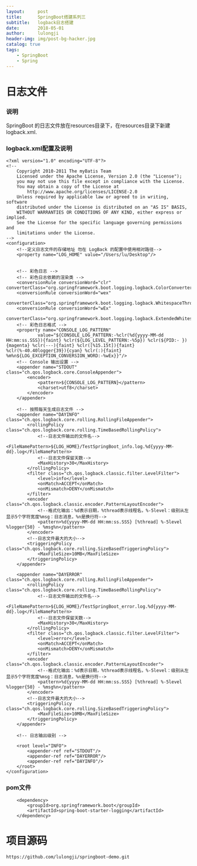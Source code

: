 ```yaml
---
layout:     post
title:      SpringBoot搭建系列三
subtitle:   logback日志搭建
date:       2018-05-01
author:     lulongji
header-img: img/post-bg-hacker.jpg
catalog: true
tags:
    - SpringBoot
    - Spring
---
```



# 日志文件

### 说明
SpringBoot 的日志文件放在resources目录下，在resources目录下新建logback.xml.

### logback.xml配置及说明
    <?xml version="1.0" encoding="UTF-8"?>
    <!--
        Copyright 2010-2011 The myBatis Team
        Licensed under the Apache License, Version 2.0 (the "License");
        you may not use this file except in compliance with the License.
        You may obtain a copy of the License at
            http://www.apache.org/licenses/LICENSE-2.0
        Unless required by applicable law or agreed to in writing, software
        distributed under the License is distributed on an "AS IS" BASIS,
        WITHOUT WARRANTIES OR CONDITIONS OF ANY KIND, either express or implied.
        See the License for the specific language governing permissions and
        limitations under the License.
    -->
    <configuration>
        <!--定义日志文件的存储地址 勿在 LogBack 的配置中使用相对路径-->
        <property name="LOG_HOME" value="/Users/lu/Desktop"/>


        <!-- 彩色日志 -->
        <!-- 彩色日志依赖的渲染类 -->
        <conversionRule conversionWord="clr" converterClass="org.springframework.boot.logging.logback.ColorConverter"/>
        <conversionRule conversionWord="wex"
                        converterClass="org.springframework.boot.logging.logback.WhitespaceThrowableProxyConverter"/>
        <conversionRule conversionWord="wEx"
                        converterClass="org.springframework.boot.logging.logback.ExtendedWhitespaceThrowableProxyConverter"/>
        <!-- 彩色日志格式 -->
        <property name="CONSOLE_LOG_PATTERN"
                value="${CONSOLE_LOG_PATTERN:-%clr(%d{yyyy-MM-dd HH:mm:ss.SSS}){faint} %clr(${LOG_LEVEL_PATTERN:-%5p}) %clr(${PID:- }){magenta} %clr(---){faint} %clr([%15.15t]){faint} %clr(%-40.40logger{39}){cyan} %clr(:){faint} %m%n${LOG_EXCEPTION_CONVERSION_WORD:-%wEx}}"/>
        <!-- Console 输出设置 -->
        <appender name="STDOUT" class="ch.qos.logback.core.ConsoleAppender">
            <encoder>
                <pattern>${CONSOLE_LOG_PATTERN}</pattern>
                <charset>utf8</charset>
            </encoder>
        </appender>
        
        <!-- 按照每天生成日志文件 -->
        <appender name="DAYINFO" class="ch.qos.logback.core.rolling.RollingFileAppender">
            <rollingPolicy class="ch.qos.logback.core.rolling.TimeBasedRollingPolicy">
                <!--日志文件输出的文件名-->
                <FileNamePattern>${LOG_HOME}/TestSpringBoot_info.log.%d{yyyy-MM-dd}.log</FileNamePattern>
                <!--日志文件保留天数-->
                <MaxHistory>30</MaxHistory>
            </rollingPolicy>
            <filter class="ch.qos.logback.classic.filter.LevelFilter">
                <level>info</level>
                <onMatch>ACCEPT</onMatch>
                <onMismatch>DENY</onMismatch>
            </filter>
            <encoder class="ch.qos.logback.classic.encoder.PatternLayoutEncoder">
                <!--格式化输出：%d表示日期，%thread表示线程名，%-5level：级别从左显示5个字符宽度%msg：日志消息，%n是换行符-->
                <pattern>%d{yyyy-MM-dd HH:mm:ss.SSS} [%thread] %-5level %logger{50} - %msg%n</pattern>
            </encoder>
            <!--日志文件最大的大小-->
            <triggeringPolicy class="ch.qos.logback.core.rolling.SizeBasedTriggeringPolicy">
                <MaxFileSize>10MB</MaxFileSize>
            </triggeringPolicy>
        </appender>

        <appender name="DAYERROR" class="ch.qos.logback.core.rolling.RollingFileAppender">
            <rollingPolicy class="ch.qos.logback.core.rolling.TimeBasedRollingPolicy">
                <!--日志文件输出的文件名-->
                <FileNamePattern>${LOG_HOME}/TestSpringBoot_error.log.%d{yyyy-MM-dd}.log</FileNamePattern>
                <!--日志文件保留天数-->
                <MaxHistory>30</MaxHistory>
            </rollingPolicy>
            <filter class="ch.qos.logback.classic.filter.LevelFilter">
                <level>error</level>
                <onMatch>ACCEPT</onMatch>
                <onMismatch>DENY</onMismatch>
            </filter>
            <encoder class="ch.qos.logback.classic.encoder.PatternLayoutEncoder">
                <!--格式化输出：%d表示日期，%thread表示线程名，%-5level：级别从左显示5个字符宽度%msg：日志消息，%n是换行符-->
                <pattern>%d{yyyy-MM-dd HH:mm:ss.SSS} [%thread] %-5level %logger{50} - %msg%n</pattern>
            </encoder>
            <!--日志文件最大的大小-->
            <triggeringPolicy class="ch.qos.logback.core.rolling.SizeBasedTriggeringPolicy">
                <MaxFileSize>10MB</MaxFileSize>
            </triggeringPolicy>
        </appender>

        <!-- 日志输出级别 -->

        <root level="INFO">
            <appender-ref ref="STDOUT"/>
            <appender-ref ref="DAYERROR"/>
            <appender-ref ref="DAYINFO"/>
        </root>
    </configuration>

### pom文件

        <dependency>
            <groupId>org.springframework.boot</groupId>
            <artifactId>spring-boot-starter-logging</artifactId>
        </dependency>


# 项目源码
```https://github.com/lulongji/springboot-demo.git```
